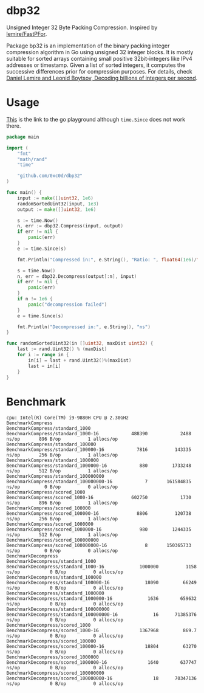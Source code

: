 # dbp32
Unsigned Integer 32 Byte Packing Compression. Inspired by [lemire/FastPFor](https://github.com/lemire/FastPFor).


Package bp32 is an implementation of the binary packing integer compression algorithm in Go using unsigned 32 integer blocks.
It is mostly suitable for sorted arrays containing small positive 32bit-integers like IPv4 addresses or timestamp.
Given a list of sorted integers, it computes the successive differences prior for compression purposes.
For details, check [Daniel Lemire and Leonid Boytsov, Decoding billions of integers per second](http://arxiv.org/abs/1209.2137).


# Usage
[This](https://play.golang.org/p/B3tZip5Opcc) is the link to the go playground although `time.Since` does not work there.
```go
package main

import (
	"fmt"
	"math/rand"
	"time"

	"github.com/0xc0d/dbp32"
)

func main() {
	input := make([]uint32, 1e6)
	randomSortedUint32(input, 1e3)
	output := make([]uint32, 1e6)

	s := time.Now()
	n, err := dbp32.Compress(input, output)
	if err != nil {
		panic(err)
	}
	e := time.Since(s)

	fmt.Println("Compressed in:", e.String(), "Ratio: ", float64(1e6)/float64(n))

	s = time.Now()
	n, err = dbp32.Decompress(output[:n], input)
	if err != nil {
		panic(err)
	}
	if n != 1e6 {
		panic("decompression failed")
	}
	e = time.Since(s)

	fmt.Println("Decompressed in:", e.String(), "ns")
}

func randomSortedUint32(in []uint32, maxDist uint32) {
	last := rand.Uint32() % (maxDist)
	for i := range in {
		in[i] = last + rand.Uint32()%(maxDist)
		last = in[i]
	}
}
```

# Benchmark
```
cpu: Intel(R) Core(TM) i9-9880H CPU @ 2.30GHz
BenchmarkCompress
BenchmarkCompress/standard_1000
BenchmarkCompress/standard_1000-16         	  488390	        2488 ns/op	     896 B/op	       1 allocs/op
BenchmarkCompress/standard_100000
BenchmarkCompress/standard_100000-16       	    7816	      143335 ns/op	     256 B/op	       1 allocs/op
BenchmarkCompress/standard_1000000
BenchmarkCompress/standard_1000000-16      	     880	     1733248 ns/op	     512 B/op	       1 allocs/op
BenchmarkCompress/standard_100000000
BenchmarkCompress/standard_100000000-16    	       7	   161584835 ns/op	       0 B/op	       0 allocs/op
BenchmarkCompress/scored_1000
BenchmarkCompress/scored_1000-16           	  602750	        1730 ns/op	     896 B/op	       1 allocs/op
BenchmarkCompress/scored_100000
BenchmarkCompress/scored_100000-16         	    8806	      120738 ns/op	     256 B/op	       1 allocs/op
BenchmarkCompress/scored_1000000
BenchmarkCompress/scored_1000000-16        	     980	     1244335 ns/op	     512 B/op	       1 allocs/op
BenchmarkCompress/scored_100000000
BenchmarkCompress/scored_100000000-16      	       8	   150365733 ns/op	       0 B/op	       0 allocs/op
BenchmarkDecompress
BenchmarkDecompress/standard_1000
BenchmarkDecompress/standard_1000-16         	 1000000	      1158 ns/op	       0 B/op	       0 allocs/op
BenchmarkDecompress/standard_100000
BenchmarkDecompress/standard_100000-16       	   18090	     66249 ns/op	       0 B/op	       0 allocs/op
BenchmarkDecompress/standard_1000000
BenchmarkDecompress/standard_1000000-16      	    1636	    659632 ns/op	       0 B/op	       0 allocs/op
BenchmarkDecompress/standard_100000000
BenchmarkDecompress/standard_100000000-16    	      16	  71385376 ns/op	       0 B/op	       0 allocs/op
BenchmarkDecompress/scored_1000
BenchmarkDecompress/scored_1000-16           	 1367968	     869.7 ns/op	       0 B/op	       0 allocs/op
BenchmarkDecompress/scored_100000
BenchmarkDecompress/scored_100000-16         	   18804	     63270 ns/op	       0 B/op	       0 allocs/op
BenchmarkDecompress/scored_1000000
BenchmarkDecompress/scored_1000000-16        	    1640	    637747 ns/op	       0 B/op	       0 allocs/op
BenchmarkDecompress/scored_100000000
BenchmarkDecompress/scored_100000000-16      	      18	  70347136 ns/op	       0 B/op	       0 allocs/op

```
